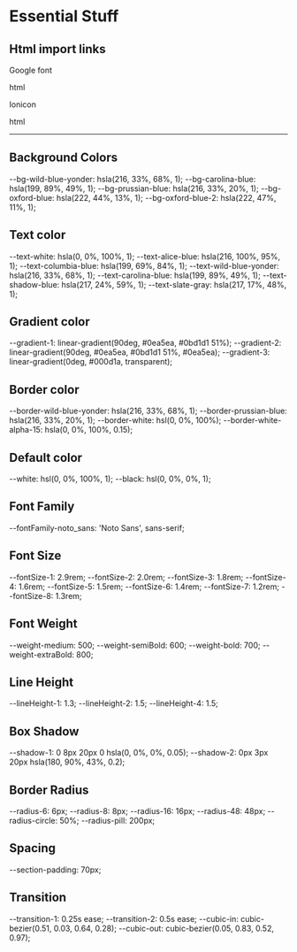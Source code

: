 # Essential Stuff

## Html import links

Google font

 html
<link rel="preconnect" href="https://fonts.googleapis.com">
<link rel="preconnect" href="https://fonts.gstatic.com" crossorigin>
<link href="https://fonts.googleapis.com/css2?family=Noto+Sans:wght@300;400;500;600;700;800&display=swap"
  rel="stylesheet">


Ionicon

 html
<script type="module" src="https://unpkg.com/ionicons@5.5.2/dist/ionicons/ionicons.esm.js"></script>
<script nomodule src="https://unpkg.com/ionicons@5.5.2/dist/ionicons/ionicons.js"></script>


---

## Background Colors


--bg-wild-blue-yonder: hsla(216, 33%, 68%, 1);
--bg-carolina-blue: hsla(199, 89%, 49%, 1);
--bg-prussian-blue: hsla(216, 33%, 20%, 1);
--bg-oxford-blue: hsla(222, 44%, 13%, 1);
--bg-oxford-blue-2: hsla(222, 47%, 11%, 1);


## Text color


--text-white: hsla(0, 0%, 100%, 1);
--text-alice-blue: hsla(216, 100%, 95%, 1);
--text-columbia-blue: hsla(199, 69%, 84%, 1);
--text-wild-blue-yonder: hsla(216, 33%, 68%, 1);
--text-carolina-blue: hsla(199, 89%, 49%, 1);
--text-shadow-blue: hsla(217, 24%, 59%, 1);
--text-slate-gray: hsla(217, 17%, 48%, 1);


## Gradient color


--gradient-1: linear-gradient(90deg, #0ea5ea, #0bd1d1 51%);
--gradient-2: linear-gradient(90deg, #0ea5ea, #0bd1d1 51%, #0ea5ea);
--gradient-3: linear-gradient(0deg, #000d1a, transparent);


## Border color


--border-wild-blue-yonder: hsla(216, 33%, 68%, 1);
--border-prussian-blue: hsla(216, 33%, 20%, 1);
--border-white: hsl(0, 0%, 100%);
--border-white-alpha-15: hsla(0, 0%, 100%, 0.15);


## Default color


--white: hsl(0, 0%, 100%, 1);
--black: hsl(0, 0%, 0%, 1);


## Font Family


--fontFamily-noto_sans: 'Noto Sans', sans-serif;


## Font Size


--fontSize-1: 2.9rem;
--fontSize-2: 2.0rem;
--fontSize-3: 1.8rem;
--fontSize-4: 1.6rem;
--fontSize-5: 1.5rem;
--fontSize-6: 1.4rem;
--fontSize-7: 1.2rem;
--fontSize-8: 1.3rem;


## Font Weight


--weight-medium: 500;
--weight-semiBold: 600;
--weight-bold: 700;
--weight-extraBold: 800;


## Line Height


--lineHeight-1: 1.3;
--lineHeight-2: 1.5;
--lineHeight-4: 1.5;


## Box Shadow


--shadow-1: 0 8px 20px 0 hsla(0, 0%, 0%, 0.05);
--shadow-2: 0px 3px 20px hsla(180, 90%, 43%, 0.2);


## Border Radius


--radius-6: 6px;
--radius-8: 8px;
--radius-16: 16px;
--radius-48: 48px;
--radius-circle: 50%;
--radius-pill: 200px;


## Spacing


--section-padding: 70px;


## Transition


--transition-1: 0.25s ease;
--transition-2: 0.5s ease;
--cubic-in: cubic-bezier(0.51, 0.03, 0.64, 0.28);
--cubic-out: cubic-bezier(0.05, 0.83, 0.52, 0.97);

